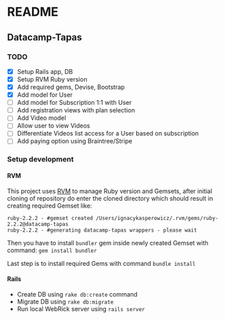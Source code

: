 # README

## Datacamp-Tapas

### TODO
- [x] Setup Rails app, DB
- [x] Setup RVM Ruby version
- [x] Add required gems, Devise, Bootstrap
- [x] Add model for User
- [ ] Add model for Subscription 1:1 with User
- [ ] Add registration views with plan selection
- [ ] Add Video model
- [ ] Allow user to view Videos
- [ ] Differentiate Videos list access for a User based on subscription
- [ ] Add paying option using Braintree/Stripe

### Setup development

#### RVM

This project uses [RVM](https://rvm.io) to manage Ruby version and Gemsets,
after initial cloning of repository do enter the cloned directory
which should result in creating required Gemset like:

```
ruby-2.2.2 - #gemset created /Users/ignacykasperowicz/.rvm/gems/ruby-2.2.2@datacamp-tapas
ruby-2.2.2 - #generating datacamp-tapas wrappers - please wait
```

Then you have to install `bundler` gem inside newly created Gemset with command: `gem install bundler`

Last step is to install required Gems with command `bundle install`

#### Rails
* Create DB using `rake db:create` command
* Migrate DB using `rake db:migrate`
* Run local WebRick server using `rails server`
